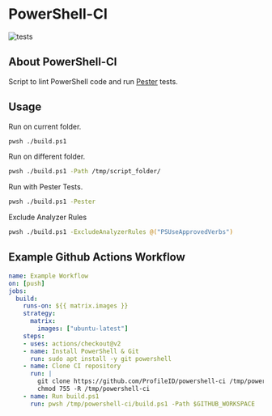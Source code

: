 # PowerShell-CI
![tests](https://github.com/ProfileID/powershell-ci/workflows/tests/badge.svg)

## About PowerShell-CI
Script to lint PowerShell code and run [Pester](https://pester.dev/docs/quick-start) tests. 

## Usage
Run on current folder.
```bash
pwsh ./build.ps1
```

Run on different folder.
```bash
pwsh ./build.ps1 -Path /tmp/script_folder/
```

Run with Pester Tests.
```bash
pwsh ./build.ps1 -Pester
```

Exclude Analyzer Rules
```bash
pwsh ./build.ps1 -ExcludeAnalyzerRules @("PSUseApprovedVerbs")
```

## Example Github Actions Workflow
```yaml
name: Example Workflow
on: [push]
jobs:
  build:
    runs-on: ${{ matrix.images }}
    strategy:
      matrix:
        images: ["ubuntu-latest"]
    steps:
    - uses: actions/checkout@v2
    - name: Install PowerShell & Git
      run: sudo apt install -y git powershell
    - name: Clone CI repository
      run: |
        git clone https://github.com/ProfileID/powershell-ci /tmp/powershell-ci
        chmod 755 -R /tmp/powershell-ci
    - name: Run build.ps1
      run: pwsh /tmp/powershell-ci/build.ps1 -Path $GITHUB_WORKSPACE
```